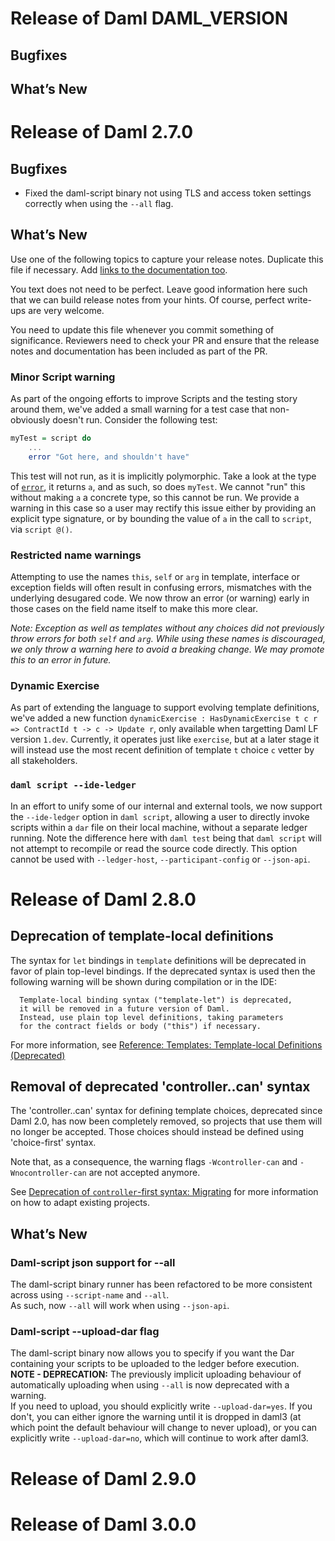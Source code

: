 # Release of Daml DAML_VERSION

## Bugfixes

## What’s New

# Release of Daml 2.7.0

## Bugfixes
- Fixed the daml-script binary not using TLS and access token settings correctly when using the `--all` flag.

## What’s New

Use one of the following topics to capture your release notes. Duplicate this file if necessary.
Add [links to the documentation too](https://docs.daml.com/DAML_VERSION/about.html).

You text does not need to be perfect. Leave good information here such that we can build release notes from your hints.
Of course, perfect write-ups are very welcome.

You need to update this file whenever you commit something of significance. Reviewers need to check your PR
and ensure that the release notes and documentation has been included as part of the PR.

### Minor Script warning
As part of the ongoing efforts to improve Scripts and the testing story around them, we've added a small warning for a test case that non-obviously doesn't run.
Consider the following test:
```hs
myTest = script do
    ...
    error "Got here, and shouldn't have"
```
This test will not run, as it is implicitly polymorphic. Take a look at the type of [`error`](https://docs.daml.com/daml/stdlib/Prelude.html#function-ghc-err-error-7998), it returns `a`, and as such, so does `myTest`. We cannot "run" this without making `a` a concrete type, so this cannot be run.
We provide a warning in this case so a user may rectify this issue either by providing an explicit type signature, or by bounding the value of `a` in the call to `script`, via `script @()`.

### Restricted name warnings
Attempting to use the names `this`, `self` or `arg` in template, interface or exception fields will often result in confusing errors, mismatches with the underlying desugared code.
We now throw an error (or warning) early in those cases on the field name itself to make this more clear.

*Note: Exception as well as templates without any choices did not previously throw errors for both `self` and `arg`. While using these names is discouraged, we only throw a warning here to avoid a breaking change. We may promote this to an error in future.*

### Dynamic Exercise
As part of extending the language to support evolving template definitions, we've added a new function `dynamicExercise : HasDynamicExercise t c r => ContractId t -> c -> Update r`, only available when targetting Daml LF version `1.dev`. Currently, it operates just like `exercise`, but at a later stage it will instead use the most recent definition of template `t` choice `c` vetter by all stakeholders.

### `daml script --ide-ledger`
In an effort to unify some of our internal and external tools, we now support the `--ide-ledger` option in `daml script`, allowing a user to directly invoke scripts within a `dar` file on their local machine, without a separate ledger running. Note the difference here with `daml test` being that `daml script` will not attempt to recompile or read the source code directly. This option cannot be used with `--ledger-host`, `--participant-config` or `--json-api`.

# Release of Daml 2.8.0

## Deprecation of template-local definitions

The syntax for `let` bindings in `template` definitions will be deprecated in
favor of plain top-level bindings. If the deprecated syntax is used then the
following warning will be shown during compilation or in the IDE:

```
  Template-local binding syntax ("template-let") is deprecated,
  it will be removed in a future version of Daml.
  Instead, use plain top level definitions, taking parameters
  for the contract fields or body ("this") if necessary.
```

For more information, see [Reference: Templates: Template-local Definitions (Deprecated)](https://docs.daml.com/2.8.0/daml/reference/templates.html#template-local-definitions-deprecated)

## Removal of deprecated 'controller..can' syntax

The 'controller..can' syntax for defining template choices, deprecated since
Daml 2.0, has now been completely removed, so projects that use them will no
longer be accepted. Those choices should instead be defined using 'choice-first'
syntax.

Note that, as a consequence, the warning flags `-Wcontroller-can` and
`-Wnocontroller-can` are not accepted anymore.

See [Deprecation of `controller`-first syntax: Migrating](https://docs.daml.com/2.7.0/daml/reference/choices.html#migrating)
for more information on how to adapt existing projects.

## What’s New
### Daml-script json support for --all
The daml-script binary runner has been refactored to be more consistent across using `--script-name` and `--all`.  
As such, now `--all` will work when using `--json-api`.  

### Daml-script --upload-dar flag
The daml-script binary now allows you to specify if you want the Dar containing your scripts to be uploaded to the ledger before execution.  
**NOTE - DEPRECATION:** The previously implicit uploading behaviour of automatically uploading when using `--all` is now deprecated with a warning.  
If you need to upload, you should explicitly write `--upload-dar=yes`. If you don't, you can either ignore the warning until it is dropped in daml3
(at which point the default behaviour will change to never upload), or you can explicitly write `--upload-dar=no`, which will continue to work after daml3.

# Release of Daml 2.9.0

# Release of Daml 3.0.0

